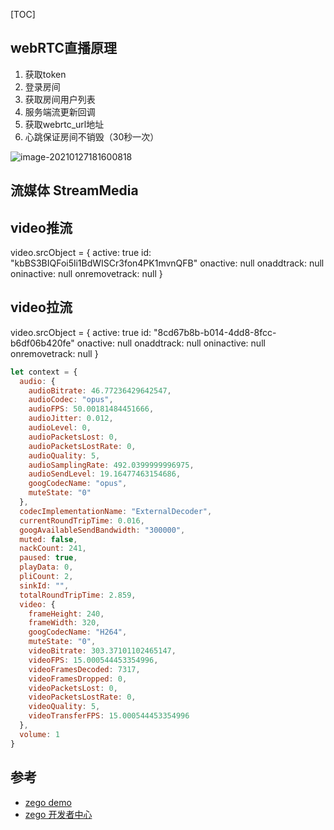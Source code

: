 [TOC]

## webRTC直播原理
1. 获取token
2. 登录房间
3. 获取房间用户列表
4. 服务端流更新回调
5. 获取webrtc_url地址
6. 心跳保证房间不销毁（30秒一次）

![image-20210127181600818](https://tva1.sinaimg.cn/large/008eGmZEgy1gn2f5xd0suj311s0gaqb2.jpg)

## 流媒体 StreamMedia
## video推流
video.srcObject = {
    active: true
    id: "kbBS3BIQFoi5li1BdWISCr3fon4PK1mvnQFB"
    onactive: null
    onaddtrack: null
    oninactive: null
    onremovetrack: null
}

## video拉流
video.srcObject = {
    active: true
    id: "8cd67b8b-b014-4dd8-8fcc-b6df06b420fe"
    onactive: null
    onaddtrack: null
    oninactive: null
    onremovetrack: null
}

```javascript
let context = {
  audio: {
    audioBitrate: 46.77236429642547,
    audioCodec: "opus",
    audioFPS: 50.00181484451666,
    audioJitter: 0.012,
    audioLevel: 0,
    audioPacketsLost: 0,
    audioPacketsLostRate: 0,
    audioQuality: 5,
    audioSamplingRate: 492.0399999996975,
    audioSendLevel: 19.16477463154686,
    googCodecName: "opus",
    muteState: "0"
  },
  codecImplementationName: "ExternalDecoder",
  currentRoundTripTime: 0.016,
  googAvailableSendBandwidth: "300000",
  muted: false,
  nackCount: 241,
  paused: true,
  playData: 0,
  pliCount: 2,
  sinkId: "",
  totalRoundTripTime: 2.859,
  video: {
    frameHeight: 240,
    frameWidth: 320,
    googCodecName: "H264",
    muteState: "0",
    videoBitrate: 303.37101102465147,
    videoFPS: 15.000544453354996,
    videoFramesDecoded: 7317,
    videoFramesDropped: 0,
    videoPacketsLost: 0,
    videoPacketsLostRate: 0,
    videoQuality: 5,
    videoTransferFPS: 15.000544453354996
  },
  volume: 1
}
```


## 参考
- [zego demo](https://zegodev.github.io/zego-express-webrtc-sample/base/index.html)
- [zego 开发者中心](https://doc-zh.zego.im/zh/3546.html)
